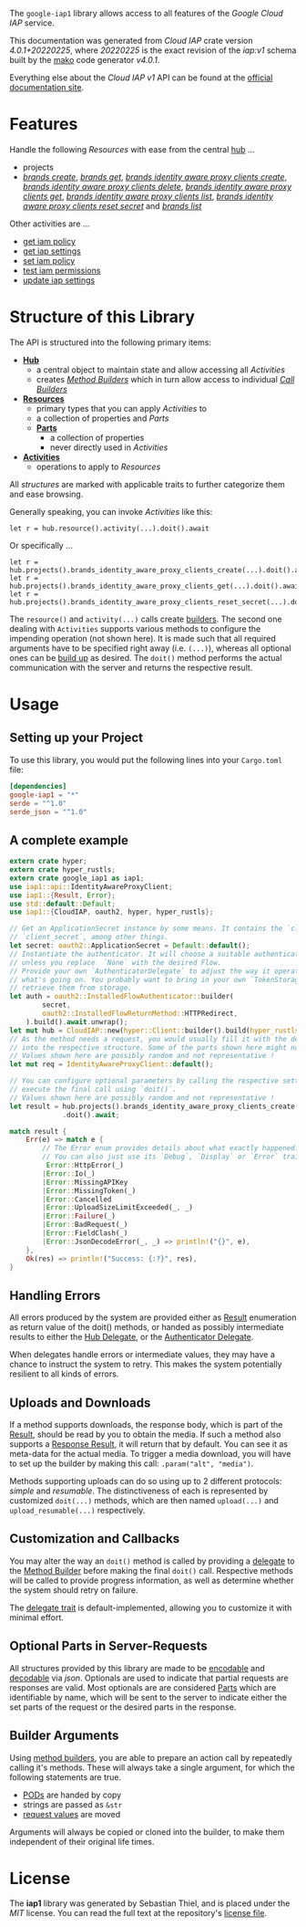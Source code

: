 <!---
DO NOT EDIT !
This file was generated automatically from 'src/generator/templates/api/README.md.mako'
DO NOT EDIT !
-->
The `google-iap1` library allows access to all features of the *Google Cloud IAP* service.

This documentation was generated from *Cloud IAP* crate version *4.0.1+20220225*, where *20220225* is the exact revision of the *iap:v1* schema built by the [mako](http://www.makotemplates.org/) code generator *v4.0.1*.

Everything else about the *Cloud IAP* *v1* API can be found at the
[official documentation site](https://cloud.google.com/iap).
# Features

Handle the following *Resources* with ease from the central [hub](https://docs.rs/google-iap1/4.0.1+20220225/google_iap1/CloudIAP) ... 

* projects
 * [*brands create*](https://docs.rs/google-iap1/4.0.1+20220225/google_iap1/api::ProjectBrandCreateCall), [*brands get*](https://docs.rs/google-iap1/4.0.1+20220225/google_iap1/api::ProjectBrandGetCall), [*brands identity aware proxy clients create*](https://docs.rs/google-iap1/4.0.1+20220225/google_iap1/api::ProjectBrandIdentityAwareProxyClientCreateCall), [*brands identity aware proxy clients delete*](https://docs.rs/google-iap1/4.0.1+20220225/google_iap1/api::ProjectBrandIdentityAwareProxyClientDeleteCall), [*brands identity aware proxy clients get*](https://docs.rs/google-iap1/4.0.1+20220225/google_iap1/api::ProjectBrandIdentityAwareProxyClientGetCall), [*brands identity aware proxy clients list*](https://docs.rs/google-iap1/4.0.1+20220225/google_iap1/api::ProjectBrandIdentityAwareProxyClientListCall), [*brands identity aware proxy clients reset secret*](https://docs.rs/google-iap1/4.0.1+20220225/google_iap1/api::ProjectBrandIdentityAwareProxyClientResetSecretCall) and [*brands list*](https://docs.rs/google-iap1/4.0.1+20220225/google_iap1/api::ProjectBrandListCall)

Other activities are ...

* [get iam policy](https://docs.rs/google-iap1/4.0.1+20220225/google_iap1/api::MethodGetIamPolicyCall)
* [get iap settings](https://docs.rs/google-iap1/4.0.1+20220225/google_iap1/api::MethodGetIapSettingCall)
* [set iam policy](https://docs.rs/google-iap1/4.0.1+20220225/google_iap1/api::MethodSetIamPolicyCall)
* [test iam permissions](https://docs.rs/google-iap1/4.0.1+20220225/google_iap1/api::MethodTestIamPermissionCall)
* [update iap settings](https://docs.rs/google-iap1/4.0.1+20220225/google_iap1/api::MethodUpdateIapSettingCall)



# Structure of this Library

The API is structured into the following primary items:

* **[Hub](https://docs.rs/google-iap1/4.0.1+20220225/google_iap1/CloudIAP)**
    * a central object to maintain state and allow accessing all *Activities*
    * creates [*Method Builders*](https://docs.rs/google-iap1/4.0.1+20220225/google_iap1/client::MethodsBuilder) which in turn
      allow access to individual [*Call Builders*](https://docs.rs/google-iap1/4.0.1+20220225/google_iap1/client::CallBuilder)
* **[Resources](https://docs.rs/google-iap1/4.0.1+20220225/google_iap1/client::Resource)**
    * primary types that you can apply *Activities* to
    * a collection of properties and *Parts*
    * **[Parts](https://docs.rs/google-iap1/4.0.1+20220225/google_iap1/client::Part)**
        * a collection of properties
        * never directly used in *Activities*
* **[Activities](https://docs.rs/google-iap1/4.0.1+20220225/google_iap1/client::CallBuilder)**
    * operations to apply to *Resources*

All *structures* are marked with applicable traits to further categorize them and ease browsing.

Generally speaking, you can invoke *Activities* like this:

```Rust,ignore
let r = hub.resource().activity(...).doit().await
```

Or specifically ...

```ignore
let r = hub.projects().brands_identity_aware_proxy_clients_create(...).doit().await
let r = hub.projects().brands_identity_aware_proxy_clients_get(...).doit().await
let r = hub.projects().brands_identity_aware_proxy_clients_reset_secret(...).doit().await
```

The `resource()` and `activity(...)` calls create [builders][builder-pattern]. The second one dealing with `Activities` 
supports various methods to configure the impending operation (not shown here). It is made such that all required arguments have to be 
specified right away (i.e. `(...)`), whereas all optional ones can be [build up][builder-pattern] as desired.
The `doit()` method performs the actual communication with the server and returns the respective result.

# Usage

## Setting up your Project

To use this library, you would put the following lines into your `Cargo.toml` file:

```toml
[dependencies]
google-iap1 = "*"
serde = "^1.0"
serde_json = "^1.0"
```

## A complete example

```Rust
extern crate hyper;
extern crate hyper_rustls;
extern crate google_iap1 as iap1;
use iap1::api::IdentityAwareProxyClient;
use iap1::{Result, Error};
use std::default::Default;
use iap1::{CloudIAP, oauth2, hyper, hyper_rustls};

// Get an ApplicationSecret instance by some means. It contains the `client_id` and 
// `client_secret`, among other things.
let secret: oauth2::ApplicationSecret = Default::default();
// Instantiate the authenticator. It will choose a suitable authentication flow for you, 
// unless you replace  `None` with the desired Flow.
// Provide your own `AuthenticatorDelegate` to adjust the way it operates and get feedback about 
// what's going on. You probably want to bring in your own `TokenStorage` to persist tokens and
// retrieve them from storage.
let auth = oauth2::InstalledFlowAuthenticator::builder(
        secret,
        oauth2::InstalledFlowReturnMethod::HTTPRedirect,
    ).build().await.unwrap();
let mut hub = CloudIAP::new(hyper::Client::builder().build(hyper_rustls::HttpsConnectorBuilder::new().with_native_roots().https_or_http().enable_http1().enable_http2().build()), auth);
// As the method needs a request, you would usually fill it with the desired information
// into the respective structure. Some of the parts shown here might not be applicable !
// Values shown here are possibly random and not representative !
let mut req = IdentityAwareProxyClient::default();

// You can configure optional parameters by calling the respective setters at will, and
// execute the final call using `doit()`.
// Values shown here are possibly random and not representative !
let result = hub.projects().brands_identity_aware_proxy_clients_create(req, "parent")
             .doit().await;

match result {
    Err(e) => match e {
        // The Error enum provides details about what exactly happened.
        // You can also just use its `Debug`, `Display` or `Error` traits
         Error::HttpError(_)
        |Error::Io(_)
        |Error::MissingAPIKey
        |Error::MissingToken(_)
        |Error::Cancelled
        |Error::UploadSizeLimitExceeded(_, _)
        |Error::Failure(_)
        |Error::BadRequest(_)
        |Error::FieldClash(_)
        |Error::JsonDecodeError(_, _) => println!("{}", e),
    },
    Ok(res) => println!("Success: {:?}", res),
}

```
## Handling Errors

All errors produced by the system are provided either as [Result](https://docs.rs/google-iap1/4.0.1+20220225/google_iap1/client::Result) enumeration as return value of
the doit() methods, or handed as possibly intermediate results to either the 
[Hub Delegate](https://docs.rs/google-iap1/4.0.1+20220225/google_iap1/client::Delegate), or the [Authenticator Delegate](https://docs.rs/yup-oauth2/*/yup_oauth2/trait.AuthenticatorDelegate.html).

When delegates handle errors or intermediate values, they may have a chance to instruct the system to retry. This 
makes the system potentially resilient to all kinds of errors.

## Uploads and Downloads
If a method supports downloads, the response body, which is part of the [Result](https://docs.rs/google-iap1/4.0.1+20220225/google_iap1/client::Result), should be
read by you to obtain the media.
If such a method also supports a [Response Result](https://docs.rs/google-iap1/4.0.1+20220225/google_iap1/client::ResponseResult), it will return that by default.
You can see it as meta-data for the actual media. To trigger a media download, you will have to set up the builder by making
this call: `.param("alt", "media")`.

Methods supporting uploads can do so using up to 2 different protocols: 
*simple* and *resumable*. The distinctiveness of each is represented by customized 
`doit(...)` methods, which are then named `upload(...)` and `upload_resumable(...)` respectively.

## Customization and Callbacks

You may alter the way an `doit()` method is called by providing a [delegate](https://docs.rs/google-iap1/4.0.1+20220225/google_iap1/client::Delegate) to the 
[Method Builder](https://docs.rs/google-iap1/4.0.1+20220225/google_iap1/client::CallBuilder) before making the final `doit()` call. 
Respective methods will be called to provide progress information, as well as determine whether the system should 
retry on failure.

The [delegate trait](https://docs.rs/google-iap1/4.0.1+20220225/google_iap1/client::Delegate) is default-implemented, allowing you to customize it with minimal effort.

## Optional Parts in Server-Requests

All structures provided by this library are made to be [encodable](https://docs.rs/google-iap1/4.0.1+20220225/google_iap1/client::RequestValue) and 
[decodable](https://docs.rs/google-iap1/4.0.1+20220225/google_iap1/client::ResponseResult) via *json*. Optionals are used to indicate that partial requests are responses 
are valid.
Most optionals are are considered [Parts](https://docs.rs/google-iap1/4.0.1+20220225/google_iap1/client::Part) which are identifiable by name, which will be sent to 
the server to indicate either the set parts of the request or the desired parts in the response.

## Builder Arguments

Using [method builders](https://docs.rs/google-iap1/4.0.1+20220225/google_iap1/client::CallBuilder), you are able to prepare an action call by repeatedly calling it's methods.
These will always take a single argument, for which the following statements are true.

* [PODs][wiki-pod] are handed by copy
* strings are passed as `&str`
* [request values](https://docs.rs/google-iap1/4.0.1+20220225/google_iap1/client::RequestValue) are moved

Arguments will always be copied or cloned into the builder, to make them independent of their original life times.

[wiki-pod]: http://en.wikipedia.org/wiki/Plain_old_data_structure
[builder-pattern]: http://en.wikipedia.org/wiki/Builder_pattern
[google-go-api]: https://github.com/google/google-api-go-client

# License
The **iap1** library was generated by Sebastian Thiel, and is placed 
under the *MIT* license.
You can read the full text at the repository's [license file][repo-license].

[repo-license]: https://github.com/Byron/google-apis-rsblob/main/LICENSE.md


